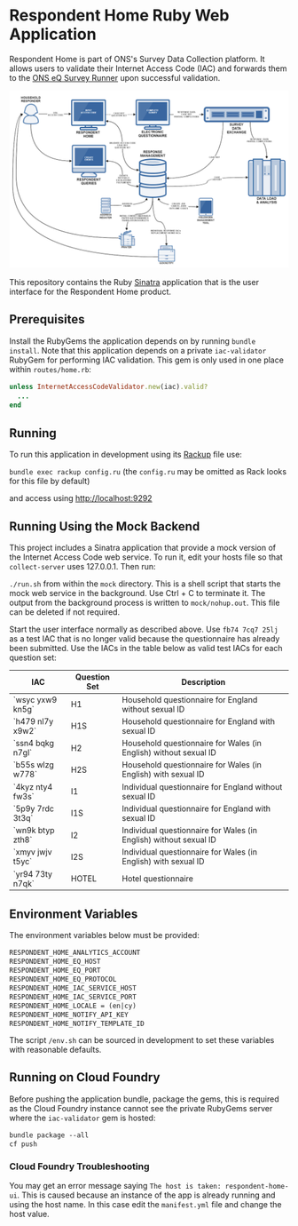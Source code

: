 # Respondent Home Ruby Web Application
Respondent Home is part of ONS's Survey Data Collection platform. It allows users to validate their Internet Access Code (IAC) and forwards
them to the [ONS eQ Survey Runner](https://github.com/ONSdigital/eq-survey-runner) upon successful validation.

![The ONS Survey Data Collection platform](/images/sdc_platform.png?raw=true)

This repository contains the Ruby [Sinatra](http://www.sinatrarb.com/) application that is the user interface for the Respondent Home product.

## Prerequisites
Install the RubyGems the application depends on by running `bundle install`. Note that this application depends on a private `iac-validator` RubyGem for performing IAC validation. This gem is only used in one place within `routes/home.rb`:

```ruby
unless InternetAccessCodeValidator.new(iac).valid?
  ...
end
```

## Running
To run this application in development using its [Rackup](http://rack.github.io/) file use:

  `bundle exec rackup config.ru` (the `config.ru` may be omitted as Rack looks for this file by default)

and access using [http://localhost:9292](http://localhost:9292)

## Running Using the Mock Backend
This project includes a Sinatra application that provide a mock version of the Internet Access Code web service. To run it, edit your hosts file so that `collect-server` uses 127.0.0.1. Then run:

  `./run.sh` from within the `mock` directory. This is a shell script that starts the mock web service in the background. Use Ctrl + C to terminate it. The output from the background process is written to `mock/nohup.out`. This file can be deleted if not required.

Start the user interface normally as described above. Use `fb74 7cq7 25lj` as a test IAC that is no longer valid because the questionnaire has already been submitted. Use the IACs in the table below as valid test IACs for each question set:

<table>
  <thead>
    <tr>
      <th>IAC</th>
      <th>Question Set</th>
      <th>Description</th>
    </tr>
  </thead>
  <tbody>
    <tr>
      <td>`wsyc yxw9 kn5g`</td>
      <td>H1</td>
      <td>Household questionnaire for England without sexual ID</td>
    </tr>
    <tr>
      <td>`h479 nl7y x9w2`</td>
      <td>H1S</td>
      <td>Household questionnaire for England with sexual ID</td>
    </tr>
    <tr>
      <td>`ssn4 bqkg n7gl`</td>
      <td>H2</td>
      <td>Household questionnaire for Wales (in English) without sexual ID</td>
    </tr>
    <tr>
      <td>`b55s wlzg w778`</td>
      <td>H2S</td>
      <td>Household questionnaire for Wales (in English) with sexual ID</td>
    </tr>
    <tr>
      <td>`4kyz nty4 fw3s`</td>
      <td>I1</td>
      <td>Individual questionnaire for England without sexual ID</td>
    </tr>
    <tr>
      <td>`5p9y 7rdc 3t3q`</td>
      <td>I1S</td>
      <td>Individual questionnaire for England with sexual ID</td>
    </tr>
    <tr>
      <td>`wn9k btyp zth8`</td>
      <td>I2</td>
      <td>Individual questionnaire for Wales (in English) without sexual ID</td>
    </tr>
    <tr>
      <td>`xmyv jwjv t5yc`</td>
      <td>I2S</td>
      <td>Individual questionnaire for Wales (in English) with sexual ID</td>
    </tr>
    <tr>
      <td>`yr94 73ty n7qk`</td>
      <td>HOTEL</td>
      <td>Hotel questionnaire</td>
    </tr>
  </tbody>
</table>

## Environment Variables
The environment variables below must be provided:

```
RESPONDENT_HOME_ANALYTICS_ACCOUNT
RESPONDENT_HOME_EQ_HOST
RESPONDENT_HOME_EQ_PORT
RESPONDENT_HOME_EQ_PROTOCOL
RESPONDENT_HOME_IAC_SERVICE_HOST
RESPONDENT_HOME_IAC_SERVICE_PORT
RESPONDENT_HOME_LOCALE = (en|cy)
RESPONDENT_HOME_NOTIFY_API_KEY
RESPONDENT_HOME_NOTIFY_TEMPLATE_ID
```

The script `/env.sh` can be sourced in development to set these variables with reasonable defaults.

## Running on Cloud Foundry
Before pushing the application bundle, package the gems, this is required as the Cloud Foundry instance cannot see the private RubyGems server where the `iac-validator` gem is hosted:

```
bundle package --all
cf push
```

### Cloud Foundry Troubleshooting
You may get an error message saying `The host is taken: respondent-home-ui`. This is caused because an instance of the app is already running and using the host name. In this case edit the `manifest.yml` file and change the host value.
